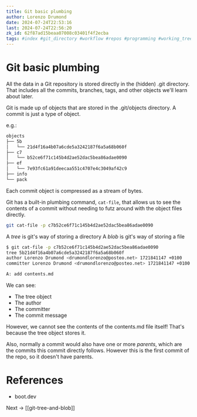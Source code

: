 ```yaml
---
title: Git basic plumbing
author: Lorenzo Drumond
date: 2024-07-24T22:53:16
last: 2024-07-24T22:56:20
zk_id: 62f87ad15beaa07008c03401f4f2ecba
tags: #index #git_directory #workflow #repos #programming #working_tree #computer_science #github #logs #stage #git #states #plumbing #repository #history #commit #primeagen
---
```



# Git basic plumbing

All the data in a Git repository is stored directly in the (hidden) .git directory. That includes all the commits, branches, tags, and other objects we'll learn about later.

Git is made up of objects that are stored in the .git/objects directory. A commit is just a type of object.

e.g.:

```bash
objects
├── 5b
│   └── 21d4f16a4b07a6cde5a3242187f6a5a68b060f
├── c7
│   └── b52ce6f71c145b4d2ae52dac5bea86adae0090
├── ef
│   └── 7e93fc61a91deecaa551c4707e4c3049af42c9
├── info
└── pack
```

Each commit object is compressed as a stream of bytes.

Git has a built-in plumbing command, `cat-file`, that allows us to see the contents of a commit without needing to futz around with the object files directly.

```bash
git cat-file -p c7b52ce6f71c145b4d2ae52dac5bea86adae0090
```

A _tree_ is git's way of storing a directory
A _blob_ is git's way of storing a file

```bash
$ git cat-file -p c7b52ce6f71c145b4d2ae52dac5bea86adae0090
tree 5b21d4f16a4b07a6cde5a3242187f6a5a68b060f
author Lorenzo Drumond <drumondlorenzo@posteo.net> 1721841147 +0100
committer Lorenzo Drumond <drumondlorenzo@posteo.net> 1721841147 +0100

A: add contents.md
```

We can see:

- The tree object
- The author
- The committer
- The commit message

However, we cannot see the contents of the contents.md file itself! That's because the tree object stores it.

Also, normally a commit would also have one or more _parents_, which are the commits this commit directly follows. However this is the first commit of the repo, so it doesn't have parents.


# References

- boot.dev

Next -> [[git-tree-and-blob]]
